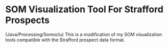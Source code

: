 # SOM Visualization Tool For Strafford Prospects
(Java/Processing/Somoclu)
This is a modification of my SOM visualization tools compatible with the Strafford prospect data format.  






